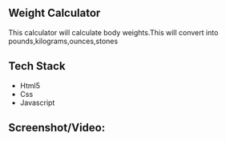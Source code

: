 ## Weight Calculator

<p>This calculator will calculate body weights.This will convert into pounds,kilograms,ounces,stones</p>

<h2>Tech Stack</h2>
<ul>

<li>Html5</li>
<li>Css</li>
<li>Javascript</li>

</ul>

<h2>Screenshot/Video:</h2>
